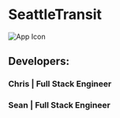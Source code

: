 # SeattleTransit

![App Icon](https://i.imgur.com/Uh7NtT9.png "App Icon")


## Developers:
### Chris | Full Stack Engineer
### Sean | Full Stack Engineer

